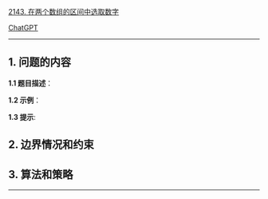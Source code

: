 [2143. 在两个数组的区间中选取数字](https://leetcode.cn/problems/choose-numbers-from-two-arrays-in-range)

[ChatGPT](chat.openai.com)

---

## 1. 问题的内容
**1.1 题目描述**：

**1.2 示例**：

**1.3 提示**:

## 2. 边界情况和约束


## 3. 算法和策略

---

